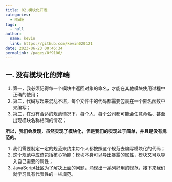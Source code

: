 ```yaml
---
title: 02.模块化开发
categories: 
  - Node
tags: 
  - null
author: 
  name: kevin
  link: https://github.com/kevin020121
date: 2023-06-23 00:46:34
permalink: /pages/0f9106/
---
```


## 一. 没有模块化的弊端

1. 第一，我必须记得每一个模块中返回对象的命名，才能在其他模块使用过程中正确的使用；
2. 第二，代码写起来混乱不堪，每个文件中的代码都需要包裹在一个匿名函数中来编写；
3. 第三，在没有合适的规范情况下，每个人、每个公司都可能会任意命名、甚至出现模块名称相同的情况；

**所以，我们会发现，虽然实现了模块化，但是我们的实现过于简单，并且是没有规范的。**

1. 我们需要制定一定的规范来约束每个人都按照这个规范去编写模块化的代码；
2. 这个规范中应该包括核心功能：模块本身可以导出暴露的属性，模块又可以导入自己需要的属性；
3. JavaScript社区为了解决上面的问题，涌现出一系列好用的规范，接下来我们就学习具有代表性的一些规范。

## 